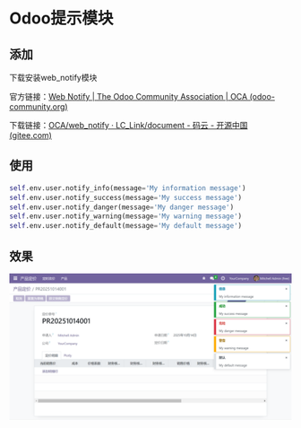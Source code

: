 # Odoo提示模块

## 添加

下载安装web_notify模块

官方链接：[Web Notify | The Odoo Community Association | OCA (odoo-community.org)](https://odoo-community.org/shop/web-notify-2670?page=2&order=total_download_count+desc#attr=6541)

下载链接：[OCA/web_notify · LC_Link/document - 码云 - 开源中国 (gitee.com)](https://gitee.com/LC_Link/document/tree/master/OCA/web_notify)

## 使用

```python
self.env.user.notify_info(message='My information message')
self.env.user.notify_success(message='My success message')
self.env.user.notify_danger(message='My danger message')
self.env.user.notify_warning(message='My warning message')
self.env.user.notify_default(message='My default message')
```

## 效果

![](assets/2025-10-15-08-57-47-image.png)
